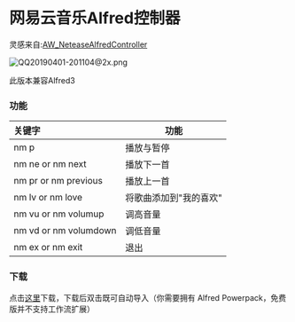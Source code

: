 # 网易云音乐Alfred控制器

  



灵感来自:[AW_NeteaseAlfredController](https://github.com/li-xinyang/AW_NeteaseAlfredController)

  ![QQ20190401-201104@2x.png](https://i.loli.net/2019/04/01/5ca1fff216e22.png)



此版本兼容Alfred3



### 功能



| 关键字                | 功能                   |
| :-------------------- | ---------------------- |
| nm p                  | 播放与暂停             |
| nm ne or nm next      | 播放下一首             |
| nm pr or nm previous  | 播放上一首             |
| nm lv or nm love      | 将歌曲添加到"我的喜欢" |
| nm vu or nm volumup   | 调高音量               |
| nm vd or nm volumdown | 调低音量               |
| nm ex or nm exit      | 退出                   |




### 下载
点击[这里](https://github.com/xieyezi/NeteaseMusicWorkFolwForAlfred/blob/master/NeteaseMusic%20Controller.alfredworkflow?raw=trueg)下载，下载后双击既可自动导入（你需要拥有 Alfred Powerpack，免费版并不支持工作流扩展）
